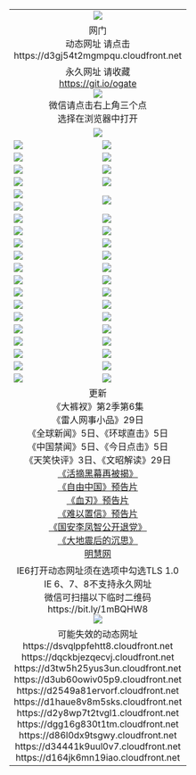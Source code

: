 ﻿<table>
  <tr></tr>
  <tr><td colspan=2 align=center><img src="https://cloud.githubusercontent.com/assets/11880933/13434984/f430fae2-e012-11e5-814f-c2df1e82b247.jpg" /></td></tr>
  <tr><td colspan=2 align=center>网门<br>动态网址 请点击
<br>https://d3gj54t2mgmpqu.cloudfront.net
    </td>
  </tr>
  <tr>
    <td colspan=2 align=center>永久网址 请收藏<br/><a href="https://git.io/ogate" target="_blank">https://git.io/ogate</a><br/><a href="https://d3gj54t2mgmpqu.cloudfront.net/Up/0WMGDL2.png" target="_blank"><img src="https://d3gj54t2mgmpqu.cloudfront.net/Up/0WMGD2.png"/></a>
    <br>微信请点击右上角三个点<br>选择在浏览器中打开<br></td>
  </tr>
  <tr>
    <td colspan=2 align=center><a href="https://d3gj54t2mgmpqu.cloudfront.net/ogUP.aspx?name=0oGate.apk" target="_blank"><img src="https://d3gj54t2mgmpqu.cloudfront.net/Up/0WMAZ.jpg" /></a></td>
  </tr>
  <tr>
    <td><a href="https://d3gj54t2mgmpqu.cloudfront.net/ogNice.aspx" target="_blank"><img src="https://d3gj54t2mgmpqu.cloudfront.net/Up/0WCYY.jpg" /></a></td>
    <td><a href="https://d3gj54t2mgmpqu.cloudfront.net/onCO.aspx?ob=600%E4%BA%8B%E7%89%A9&op=%E5%A2%9E%E5%88%A0%E6%94%B9&args=WH1~%23%E7%B1%BB%E5%9E%8B6%E6%96%B0%E9%97%BB%7c%23%E7%B1%BB%E5%9E%8B6%E8%AF%84%E8%AE%BA&mode=" target="_blank"><img src="https://d3gj54t2mgmpqu.cloudfront.net/Up/0WZTT.jpg" /></a></td> 
  </tr>
  <tr>
    <td><a href="https://d3gj54t2mgmpqu.cloudfront.net/ogDY.aspx" target="_blank"><img src="https://d3gj54t2mgmpqu.cloudfront.net/Up/0FK.jpg" /></a></td>
    <td><a href="https://d3gj54t2mgmpqu.cloudfront.net/ogST.aspx" target="_blank"><img src="https://d3gj54t2mgmpqu.cloudfront.net/Up/0ST.jpg" /></a></td> 
  </tr>
  <tr>
    <!--td rowspan=2><a href="https://d3gj54t2mgmpqu.cloudfront.net/ogUP.aspx?name=WJ.mp4&count=T:1,480P:1" target="_blank"><img src="https://d3gj54t2mgmpqu.cloudfront.net/Up/WJ.jpg" /></a></td-->
    <td><a href="https://d3gj54t2mgmpqu.cloudfront.net/ogUP.aspx?name=11DKC.mp4&count=T:2,2:6,1:16" target="_blank"><img src="https://d3gj54t2mgmpqu.cloudfront.net/Up/11DKC.jpg" /></a></td> 
    <td><div><a href="https://d3gj54t2mgmpqu.cloudfront.net/ogUP.aspx?name=LRWS.mp4&count=7B:8,6B:44,5A:10,5B:35,4A:14,4B:19,3A:10,3B:26,2A:16,2B:21,1A:23,1B:29&current=7B:8" target="_blank"><img src="https://d3gj54t2mgmpqu.cloudfront.net/Up/LRWS.jpg" /></a></td>
   </tr>
  <tr>
    <td><a href="https://d3gj54t2mgmpqu.cloudfront.net/ogUP.aspx?name=LRSH.mp4&count=W:13,2:10" target="_blank"><img src="https://d3gj54t2mgmpqu.cloudfront.net/Up/LRSH.jpg" /></a></td>
    <td><a href="https://d3gj54t2mgmpqu.cloudfront.net/ogNiceVedio.aspx" target="_blank"><img src="https://d3gj54t2mgmpqu.cloudfront.net/Up/TGKDY.jpg" /></a></td>
  </tr>
  <tr>
    <td><a href="https://d3gj54t2mgmpqu.cloudfront.net/ogUP.aspx?name=JQR.mp4&count=2" target="_blank"><img src="https://d3gj54t2mgmpqu.cloudfront.net/Up/JQR.jpg" /></a></td>   
    <td rowspan=2><a href="https://d3gj54t2mgmpqu.cloudfront.net/ogUP.aspx?name=JP.mp4&count=9" target="_blank"><img src="https://d3gj54t2mgmpqu.cloudfront.net/Up/JP.jpg" /></td>
  </tr>
  <tr>
    <td><a href="https://d3gj54t2mgmpqu.cloudfront.net/ogUP.aspx?name=WH.mp4" target="_blank"><img src="https://d3gj54t2mgmpqu.cloudfront.net/Up/WH.jpg" /></a></td>
  </tr>
  <tr>
    <td><a href="https://d3gj54t2mgmpqu.cloudfront.net/ogUP.aspx?name=SSZJ.mp4&count=SP:6,480P:9" target="_blank"><img src="https://d3gj54t2mgmpqu.cloudfront.net/Up/SSZJ.jpg" /></a></td>
    <td><a href="https://d3gj54t2mgmpqu.cloudfront.net/ogUP.aspx?name=ZY.mp4&count=2015:16" target="_blank"><img src="https://d3gj54t2mgmpqu.cloudfront.net/Up/ZY.jpg" /></a</td>
  </tr>
  <tr>
    <td><a href="https://d3gj54t2mgmpqu.cloudfront.net/ogUP.aspx?name=XTFY.mp4&count=B:2,A:24" target="_blank"><img src="https://d3gj54t2mgmpqu.cloudfront.net/Up/XTFY.jpg" /></a></td>
    <td><a href="https://d3gj54t2mgmpqu.cloudfront.net/ogUP.aspx?name=1XQK.mp4&count=13" target="_blank"><img src="https://d3gj54t2mgmpqu.cloudfront.net/Up/1XQK.jpg" /></a</td>
  </tr>
  <tr>
    <td><a href="https://d3gj54t2mgmpqu.cloudfront.net/ogUP.aspx?name=1LYF.mp4&count=2" target="_blank"><img src="https://d3gj54t2mgmpqu.cloudfront.net/Up/1LYF0.jpg" /></a></td>
    <td><a href="https://d3gj54t2mgmpqu.cloudfront.net/ogUP.aspx?name=1ZGC.mp4&count=6" target="_blank"><img src="https://d3gj54t2mgmpqu.cloudfront.net/Up/1ZGC0.jpg" /></a></td>
  </tr>
  <tr>
    <td><a href="https://d3gj54t2mgmpqu.cloudfront.net/ogUP.aspx?name=1ZKM.mp4&count=3&current=3" target="_blank"><img src="https://d3gj54t2mgmpqu.cloudfront.net/Up/1ZKM0.jpg" /></a></td>  
    <td><a href="https://d3gj54t2mgmpqu.cloudfront.net/ogUP.aspx?name=1WWY.mp4&count=6&current=6" target="_blank"><img src="https://d3gj54t2mgmpqu.cloudfront.net/Up/1WWY0.jpg" /></a></td>
  </tr>
  <tr>
    <td><a href="https://d3gj54t2mgmpqu.cloudfront.net/ogUP.aspx?name=10JGY.mp4&count=3" target="_blank"><img src="https://d3gj54t2mgmpqu.cloudfront.net/Up/10JGY0.jpg" /></a></td>
    <td><a href="https://d3gj54t2mgmpqu.cloudfront.net/ogUP.aspx?name=10CYS.mp4&count=2" target="_blank"><img src="https://d3gj54t2mgmpqu.cloudfront.net/Up/10CYS0.jpg" /></a></td>
  </tr>
  <tr>
    <td><a href="https://d3gj54t2mgmpqu.cloudfront.net/ogUP.aspx?name=4SQQ.mp4&count=201603:5,201602:20,201601:21&current=201603:5" target="_blank"><img src="https://d3gj54t2mgmpqu.cloudfront.net/Up/4SQQ0.jpg"/></a></td>
    <td><a href="https://d3gj54t2mgmpqu.cloudfront.net/ogUP.aspx?name=4SHQ.mp4&count=201603:5,201602:27,201601:28&current=201603:5" target="_blank"><img src="https://d3gj54t2mgmpqu.cloudfront.net/Up/4SHQ0.jpg"/></a></td>
  </tr>
  <tr>
    <td><a href="https://d3gj54t2mgmpqu.cloudfront.net/ogUP.aspx?name=4SZG.mp4&count=201603:5,201602:21,201601:23&current=201603:5" target="_blank"><img src="https://d3gj54t2mgmpqu.cloudfront.net/Up/4SZG0.jpg"/></a></td>
    <td><a href="https://d3gj54t2mgmpqu.cloudfront.net/ogUP.aspx?name=4SDJ.mp4&count=201603A:5,201603B:4,201602A:24,201602B:7,201601A:48,201601B:6&current=201603A:5" target="_blank"><img src="https://d3gj54t2mgmpqu.cloudfront.net/Up/4SDJ0.jpg"/></a></td>
  </tr>
  <tr>
    <td><a href="https://d3gj54t2mgmpqu.cloudfront.net/ogUP.aspx?name=4CTX.mp4&count=201603:1,201602:3,201601:4&current=201603:1" target="_blank"><img src="https://d3gj54t2mgmpqu.cloudfront.net/Up/4CTX0.jpg"/></a></td>
    <td><a href="https://d3gj54t2mgmpqu.cloudfront.net/ogUP.aspx?name=4CWZ.mp4&count=201602:4,201601:4&current=201602:4" target="_blank"><img src="https://d3gj54t2mgmpqu.cloudfront.net/Up/4CWZ0.jpg"/></a></td>
  </tr>
  <tr>
    <td><a href="https://d3gj54t2mgmpqu.cloudfront.net/onUP.aspx?name=https://d2t6x1lwzcff38.cloudfront.net/" target="_blank"><img src="https://d3gj54t2mgmpqu.cloudfront.net/Up/0DTW.jpg"/></a></td>
    <td><a href="https://d3gj54t2mgmpqu.cloudfront.net/onUP.aspx?name=https://d240ns8up8earz.cloudfront.net/acenter/" target="_blank"><img src="https://d3gj54t2mgmpqu.cloudfront.net/Up/0TDW.jpg" /></a></td>
  </tr>
  <tr>
    <td><a href="https://d3gj54t2mgmpqu.cloudfront.net/onUP.aspx?name=https://d4508d6vomz2p.cloudfront.net/gb/nsc413.htm" target="_blank"><img src="https://d3gj54t2mgmpqu.cloudfront.net/Up/0DJY.jpg" /></a></td>
    <td><a href="https://d3gj54t2mgmpqu.cloudfront.net/onUP.aspx?name=https://d3bxwq7vzudb5l.cloudfront.net/xtr/gb/prog204.html" target="_blank"><img src="https://d3gj54t2mgmpqu.cloudfront.net/Up/0XTR.jpg" /></a></td>
  </tr>
  <tr>
    <td><a href="https://d3gj54t2mgmpqu.cloudfront.net/onUP.aspx?name=https://d3aj00iefsmfgc.cloudfront.net/" target="_blank"><img src="https://d3gj54t2mgmpqu.cloudfront.net/Up/0MHW.jpg" /></a></td>
    <td><a href="https://d3gj54t2mgmpqu.cloudfront.net/onUP.aspx?name=https://d1lcj91uv80klr.cloudfront.net/" target="_blank"><img src="https://d3gj54t2mgmpqu.cloudfront.net/Up/0ZJW.jpg" /></a></td>
  </tr>
  <tr>
    <td><a href="https://d3gj54t2mgmpqu.cloudfront.net/ogUP.aspx?name=0FG.zip" target="_blank"><img src="https://d3gj54t2mgmpqu.cloudfront.net/Up/0FG.jpg" /></a></td>
    <td><a href="https://d3gj54t2mgmpqu.cloudfront.net/ogUP.aspx?name=0FGA.apk" target="_blank"><img src="https://d3gj54t2mgmpqu.cloudfront.net/Up/0FGA.jpg" /></a></td>
  </tr>
  <tr>
    <td><a href="https://d3gj54t2mgmpqu.cloudfront.net/ogUP.aspx?name=0U.zip" target="_blank"><img src="https://d3gj54t2mgmpqu.cloudfront.net/Up/0U.jpg" /></a></td>
    <td><a href="https://d3gj54t2mgmpqu.cloudfront.net/ogUP.aspx?name=0UA.apk" target="_blank"><img src="https://d3gj54t2mgmpqu.cloudfront.net/Up/0UA.jpg" /></a></td>
  </tr>
  <tr>
    <td><a href="https://d3gj54t2mgmpqu.cloudfront.net/ogUP.aspx?name=0iPPOTV.zip" target="_blank"><img src="https://d3gj54t2mgmpqu.cloudfront.net/Up/0iPPOTV.jpg" /></a></td>
    <td><a href="https://d3gj54t2mgmpqu.cloudfront.net/ogUP.aspx?name=0iNTD.apk" target="_blank"><img src="https://d3gj54t2mgmpqu.cloudfront.net/Up/0iNTD.jpg" /></a></td>
  </tr>
  <tr>
    <td colspan=2 align=center>更新<br>
      《大裤衩》第2季第6集<br>
      《雷人网事小品》29日<br>
      《全球新闻》5日、《环球直击》5日<br>
      《中国禁闻》5日、《今日点击》5日<br>
      《天笑快评》3日、《文昭解读》29日<br>
      <a href="https://d3gj54t2mgmpqu.cloudfront.net/ogUP.aspx?name=SSZJ480P9.mp4" target="_blank">《活摘黑幕再被揭》</a><br>
      <a href="https://d3gj54t2mgmpqu.cloudfront.net/ogUP.aspx?name=11ZYZG0.mp4" target="_blank">《自由中国》预告片</a><br>
      <a href="https://d3gj54t2mgmpqu.cloudfront.net/ogUP.aspx?name=11XR.mp4" target="_blank">《血刃》预告片</a><br>
      <a href="https://d3gj54t2mgmpqu.cloudfront.net/ogUP.aspx?name=11NYZX.mp4&count=2" target="_blank">《难以置信》预告片</a><br>
      <a href="https://d3gj54t2mgmpqu.cloudfront.net/ogUP.aspx?name=4LFZ.mp4" target="_blank">《国安李凤智公开退党》</a><br>
      <a href="https://d3gj54t2mgmpqu.cloudfront.net/ogUP.aspx?name=4DDZHDCS.mp4" target="_blank">《大地震后的沉思》</a><br>
      <a href="https://d3gj54t2mgmpqu.cloudfront.net/onUP.aspx?name=https://www.minghui.org/" target="_blank">明慧网</a></td>
    </td>
  </tr>
  <tr>
    <td colspan=2 align=center>IE6打开动态网址须在选项中勾选TLS 1.0<br/>IE 6、7、8不支持永久网址<br/>
      微信可扫描以下临时二维码<br/>https://bit.ly/1mBQHW8<br/><a href="https://d3gj54t2mgmpqu.cloudfront.net/Up/0WMGDL3.png" target="_blank"><img src="https://d3gj54t2mgmpqu.cloudfront.net/Up/0WMGD3.png"/></a><br>
  </tr>
  <tr>
    <td colspan=2 align=center>可能失效的动态网址
<br>https://dsvqlppfehtt8.cloudfront.net
<br>https://dqckbjezqecvj.cloudfront.net
<br>https://d3tw5h25yus3un.cloudfront.net
<br>https://d3ub60owiv05p9.cloudfront.net
<br>https://d2549a81ervorf.cloudfront.net
<br>https://d1haue8v8m5sks.cloudfront.net
<br>https://d2y8wp7t2tvgl1.cloudfront.net
<br>https://dgg16g830t1tm.cloudfront.net
<br>https://d86l0dx9tsgwy.cloudfront.net
<br>https://d34441k9uul0v7.cloudfront.net
<br>https://d164jk6mn19iao.cloudfront.net
    </td>
  </tr>
</table>
